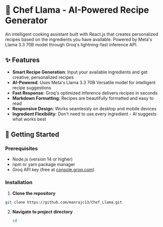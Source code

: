# 🍳 Chef Llama - AI-Powered Recipe Generator

An intelligent cooking assistant built with React.js that creates personalized recipes based on the ingredients you have available. Powered by Meta's Llama 3.3 70B model through Groq's lightning-fast inference API.

## ✨ Features

- **Smart Recipe Generation**: Input your available ingredients and get creative, personalized recipes
- **AI-Powered**: Uses Meta's Llama 3.3 70B Versatile model for intelligent recipe suggestions
- **Fast Response**: Groq's optimized inference delivers recipes in seconds
- **Markdown Formatting**: Recipes are beautifully formatted and easy to read
- **Responsive Design**: Works seamlessly on desktop and mobile devices
- **Ingredient Flexibility**: Don't need to use every ingredient - AI suggests what works best

## 🚀 Getting Started

### Prerequisites

- Node.js (version 14 or higher)
- npm or yarn package manager
- Groq API key (free at [console.groq.com](https://console.groq.com))

### Installation

1. **Clone the repository**
  ```bash
  git clone https://github.com/manrajc13/Chef_Llama.git
  ```
2. **Navigate to project directory**
   ```bash
   cd 
